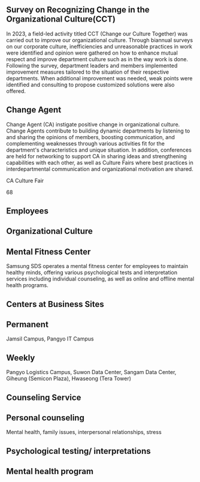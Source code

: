 ## **Survey on Recognizing Change in the Organizational Culture(CCT)**

In 2023, a field-led activity titled CCT (Change our Culture Together) was carried out to improve our organizational culture. Through biannual surveys on our corporate culture, inefficiencies and unreasonable practices in work were identified and opinion were gathered on how to enhance mutual respect and improve department culture such as in the way work is done. Following the survey, department leaders and members implemented improvement measures tailored to the situation of their respective departments. When additional improvement was needed, weak points were identified and consulting to propose customized solutions were also offered.

## **Change Agent**

Change Agent (CA) instigate positive change in organizational culture. Change Agents contribute to building dynamic departments by listening to and sharing the opinions of members, boosting communication, and complementing weaknesses through various activities fit for the department's characteristics and unique situation. In addition, conferences are held for networking to support CA in sharing ideas and strengthening capabilities with each other, as well as Culture Fairs where best practices in interdepartmental communication and organizational motivation are shared.

CA Culture Fair

68

## **Employees**

## **Organizational Culture**

## **Mental Fitness Center**

Samsung SDS operates a mental fitness center for employees to maintain healthy minds, offering various psychological tests and interpretation services including individual counseling, as well as online and offline mental health programs.

## **Centers at Business Sites**

## **Permanent**

Jamsil Campus, Pangyo IT Campus

## **Weekly**

Pangyo Logistics Campus, Suwon Data Center, Sangam Data Center, Giheung (Semicon Plaza), Hwaseong (Tera Tower)

## **Counseling Service**

## **Personal counseling**

Mental health, family issues, interpersonal relationships, stress

## **Psychological testing/ interpretations**

## **Mental health program**